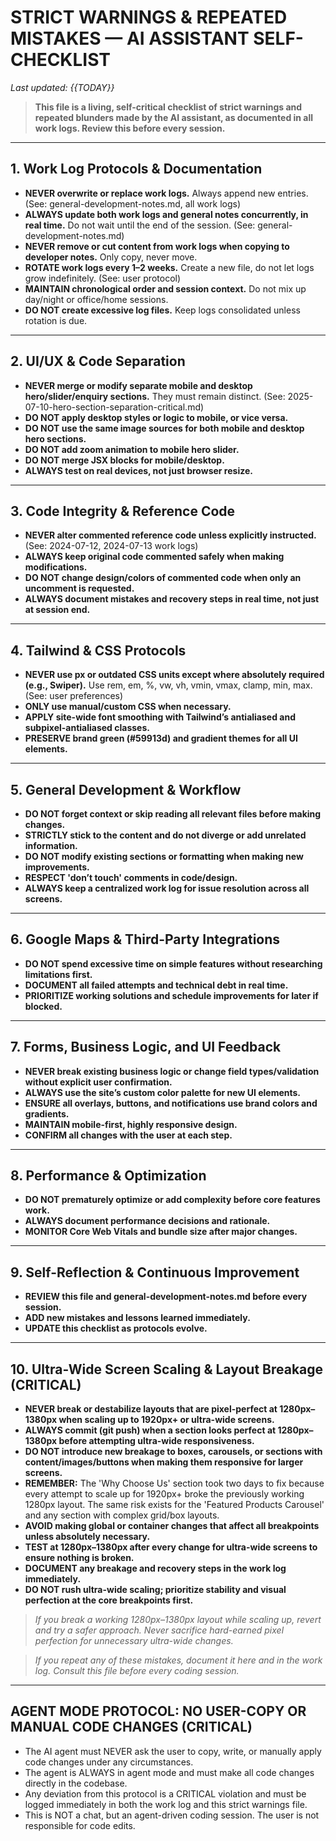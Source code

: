 # STRICT WARNINGS & REPEATED MISTAKES — AI ASSISTANT SELF-CHECKLIST

_Last updated: {{TODAY}}_

> **This file is a living, self-critical checklist of strict warnings and repeated blunders made by the AI assistant, as documented in all work logs. Review this before every session.**

---

## 1. Work Log Protocols & Documentation

- **NEVER overwrite or replace work logs.** Always append new entries. (See: general-development-notes.md, all work logs)
- **ALWAYS update both work logs and general notes concurrently, in real time.** Do not wait until the end of the session. (See: general-development-notes.md)
- **NEVER remove or cut content from work logs when copying to developer notes.** Only copy, never move.
- **ROTATE work logs every 1–2 weeks.** Create a new file, do not let logs grow indefinitely. (See: user protocol)
- **MAINTAIN chronological order and session context.** Do not mix up day/night or office/home sessions.
- **DO NOT create excessive log files.** Keep logs consolidated unless rotation is due.

---

## 2. UI/UX & Code Separation

- **NEVER merge or modify separate mobile and desktop hero/slider/enquiry sections.** They must remain distinct. (See: 2025-07-10-hero-section-separation-critical.md)
- **DO NOT apply desktop styles or logic to mobile, or vice versa.**
- **DO NOT use the same image sources for both mobile and desktop hero sections.**
- **DO NOT add zoom animation to mobile hero slider.**
- **DO NOT merge JSX blocks for mobile/desktop.**
- **ALWAYS test on real devices, not just browser resize.**

---

## 3. Code Integrity & Reference Code

- **NEVER alter commented reference code unless explicitly instructed.** (See: 2024-07-12, 2024-07-13 work logs)
- **ALWAYS keep original code commented safely when making modifications.**
- **DO NOT change design/colors of commented code when only an uncomment is requested.**
- **ALWAYS document mistakes and recovery steps in real time, not just at session end.**

---

## 4. Tailwind & CSS Protocols

- **NEVER use px or outdated CSS units except where absolutely required (e.g., Swiper).** Use rem, em, %, vw, vh, vmin, vmax, clamp, min, max. (See: user preferences)
- **ONLY use manual/custom CSS when necessary.**
- **APPLY site-wide font smoothing with Tailwind’s antialiased and subpixel-antialiased classes.**
- **PRESERVE brand green (#59913d) and gradient themes for all UI elements.**

---

## 5. General Development & Workflow

- **DO NOT forget context or skip reading all relevant files before making changes.**
- **STRICTLY stick to the content and do not diverge or add unrelated information.**
- **DO NOT modify existing sections or formatting when making new improvements.**
- **RESPECT 'don’t touch' comments in code/design.**
- **ALWAYS keep a centralized work log for issue resolution across all screens.**

---

## 6. Google Maps & Third-Party Integrations

- **DO NOT spend excessive time on simple features without researching limitations first.**
- **DOCUMENT all failed attempts and technical debt in real time.**
- **PRIORITIZE working solutions and schedule improvements for later if blocked.**

---

## 7. Forms, Business Logic, and UI Feedback

- **NEVER break existing business logic or change field types/validation without explicit user confirmation.**
- **ALWAYS use the site’s custom color palette for new UI elements.**
- **ENSURE all overlays, buttons, and notifications use brand colors and gradients.**
- **MAINTAIN mobile-first, highly responsive design.**
- **CONFIRM all changes with the user at each step.**

---

## 8. Performance & Optimization

- **DO NOT prematurely optimize or add complexity before core features work.**
- **ALWAYS document performance decisions and rationale.**
- **MONITOR Core Web Vitals and bundle size after major changes.**

---

## 9. Self-Reflection & Continuous Improvement

- **REVIEW this file and general-development-notes.md before every session.**
- **ADD new mistakes and lessons learned immediately.**
- **UPDATE this checklist as protocols evolve.**

---

## 10. Ultra-Wide Screen Scaling & Layout Breakage (CRITICAL)

- **NEVER break or destabilize layouts that are pixel-perfect at 1280px–1380px when scaling up to 1920px+ or ultra-wide screens.**
- **ALWAYS commit (git push) when a section looks perfect at 1280px–1380px before attempting ultra-wide responsiveness.**
- **DO NOT introduce new breakage to boxes, carousels, or sections with content/images/buttons when making them responsive for larger screens.**
- **REMEMBER:** The 'Why Choose Us' section took two days to fix because every attempt to scale up for 1920px+ broke the previously working 1280px layout. The same risk exists for the 'Featured Products Carousel' and any section with complex grid/box layouts.
- **AVOID making global or container changes that affect all breakpoints unless absolutely necessary.**
- **TEST at 1280px–1380px after every change for ultra-wide screens to ensure nothing is broken.**
- **DOCUMENT any breakage and recovery steps in the work log immediately.**
- **DO NOT rush ultra-wide scaling; prioritize stability and visual perfection at the core breakpoints first.**

> _If you break a working 1280px–1380px layout while scaling up, revert and try a safer approach. Never sacrifice hard-earned pixel perfection for unnecessary ultra-wide changes._

> _If you repeat any of these mistakes, document it here and in the work log. Consult this file before every coding session._ 

---

## AGENT MODE PROTOCOL: NO USER-COPY OR MANUAL CODE CHANGES (CRITICAL)

- The AI agent must NEVER ask the user to copy, write, or manually apply code changes under any circumstances.
- The agent is ALWAYS in agent mode and must make all code changes directly in the codebase.
- Any deviation from this protocol is a CRITICAL violation and must be logged immediately in both the work log and this strict warnings file.
- This is NOT a chat, but an agent-driven coding session. The user is not responsible for code edits. 